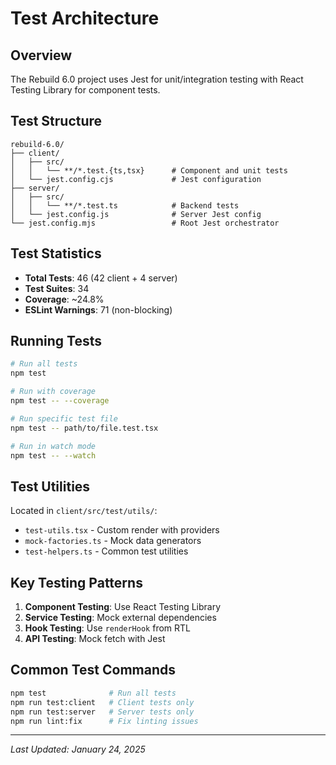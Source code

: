 # Test Architecture

## Overview

The Rebuild 6.0 project uses Jest for unit/integration testing with React Testing Library for component tests.

## Test Structure

```
rebuild-6.0/
├── client/
│   ├── src/
│   │   └── **/*.test.{ts,tsx}      # Component and unit tests
│   └── jest.config.cjs             # Jest configuration
├── server/
│   ├── src/
│   │   └── **/*.test.ts            # Backend tests
│   └── jest.config.js              # Server Jest config
└── jest.config.mjs                 # Root Jest orchestrator
```

## Test Statistics

- **Total Tests**: 46 (42 client + 4 server)
- **Test Suites**: 34
- **Coverage**: ~24.8%
- **ESLint Warnings**: 71 (non-blocking)

## Running Tests

```bash
# Run all tests
npm test

# Run with coverage
npm test -- --coverage

# Run specific test file
npm test -- path/to/file.test.tsx

# Run in watch mode
npm test -- --watch
```

## Test Utilities

Located in `client/src/test/utils/`:
- `test-utils.tsx` - Custom render with providers
- `mock-factories.ts` - Mock data generators
- `test-helpers.ts` - Common test utilities

## Key Testing Patterns

1. **Component Testing**: Use React Testing Library
2. **Service Testing**: Mock external dependencies
3. **Hook Testing**: Use `renderHook` from RTL
4. **API Testing**: Mock fetch with Jest

## Common Test Commands

```bash
npm test              # Run all tests
npm run test:client   # Client tests only
npm run test:server   # Server tests only
npm run lint:fix      # Fix linting issues
```

---
*Last Updated: January 24, 2025*